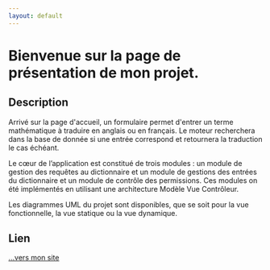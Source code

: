 ```yaml
---
layout: default
---
```


# Bienvenue sur la page de présentation de mon projet.

## Description
Arrivé sur la page d'accueil, un formulaire permet d'entrer un terme mathématique à traduire en anglais ou en français. Le moteur recherchera dans la base de donnée si une entrée correspond et retournera la traduction le cas échéant.

Le cœur de l’application est constitué de trois modules : un module de gestion des requêtes au dictionnaire et un module de gestions des entrées du dictionnaire et un module de contrôle des permissions. Ces modules on été implémentés en utilisant une architecture Modèle Vue Contrôleur.
 
Les diagrammes UML du projet sont disponibles, que se soit pour la vue fonctionnelle, la vue statique ou la vue dynamique.

## Lien
[...vers mon site](http://morad-zahid.lescigales.org)
